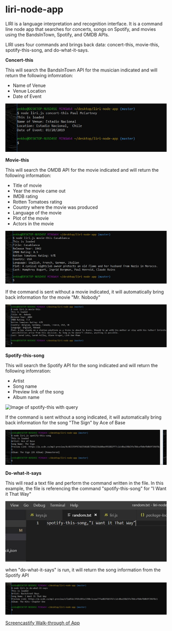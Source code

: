 # liri-node-app

LIRI is a language interpretation and recognition interface. It is a command line node app that searches for concerts, songs on Spotify, and movies using the BandsInTown, Spotify, and OMDB APIs.

LIRI uses four commands and brings back data: concert-this, movie-this, spotify-this-song, and do-what-it-says.

**Concert-this**

This will search the BandsInTown API for the musician indicated and will return the following infomration:
- Name of Venue
- Venue Location
- Date of Event

![Image of concert-this with query](images/concert-this_with_query.jpg)

**Movie-this**

This will search the OMDB API for the movie indicated and will return the following information:
- Title of movie
- Year the movie came out
- IMDB rating
- Rotten Tomatoes rating
- Country where the movie was produced
- Language of the movie
- Plot of the movie
- Actors in the movie

![Image of movie-this with query](images/movie-this_with_query.jpg)

If the command is sent without a movie indicated, it will automatically bring back information for the movie "Mr. Nobody"

![Image of movie-this without query](images/movie-this_no_query.jpg)

**Spotify-this-song**

This will search the Spotify API for the song indicated and will return the following infomration:
- Artist
- Song name
- Preview link of the song
- Album name

![Image of spotify-this with query](images/spotify-this-song_with_query.jpg)

If the command is sent without a song indicated, it will automatically bring back information for the song "The Sign" by Ace of Base

![Image of spotify-this without query](images/spotify-this-song_no_query.jpg)

**Do-what-it-says**

This will read a text file and perform the command written in the file. In this example, the file is referencing the command "spotify-this-song" for "I Want it That Way"

![Image of random text file](images/random_txt_spotify.jpg)

when "do-what-it-says" is run, it will return the song information from the Spotify API

![Image of do-what-it-says](images/do-what-it-says_spotify_result.jpg)


[Screencastify Walk-through of App](https://drive.google.com/file/d/1nrFgWs6m9h_-LCLJE1bHqr0vSQO8BM7s/view)